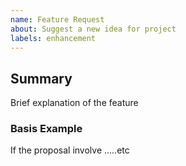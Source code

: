 ```yaml
---
name: Feature Request
about: Suggest a new idea for project
labels: enhancement
---
```


## Summary

Brief explanation of the feature

### Basis Example

If the proposal involve .....etc
